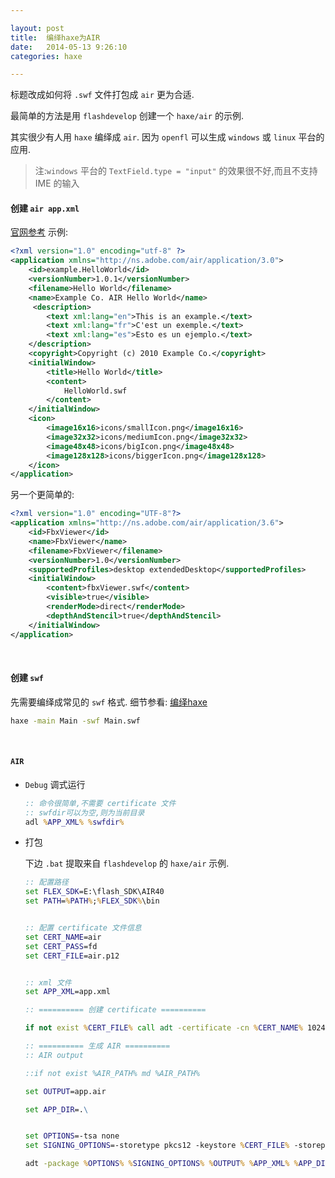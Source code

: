 ```yaml
---

layout: post
title:  编绎haxe为AIR
date:   2014-05-13 9:26:10
categories: haxe

---
```


标题改成如何将 `.swf` 文件打包成 `air` 更为合适.


最简单的方法是用 `flashdevelop` 创建一个 `haxe/air` 的示例.


其实很少有人用 `haxe` 编绎成 `air`. 因为 `openfl` 可以生成 `windows` 或 `linux` 平台的应用.

 > 注:`windows` 平台的 `TextField.type = "input"` 的效果很不好,而且不支持 IME 的输入

<!-- more -->

#### 创建 `air app.xml`

 [官网参考](http://help.adobe.com/en_US/air/build/WS144092a96ffef7cc4c0afd1212601c9a36f-8000.html) 示例: 

```xml
<?xml version="1.0" encoding="utf-8" ?> 
<application xmlns="http://ns.adobe.com/air/application/3.0"> 
    <id>example.HelloWorld</id> 
    <versionNumber>1.0.1</versionNumber> 
    <filename>Hello World</filename> 
    <name>Example Co. AIR Hello World</name> 
     <description> 
        <text xml:lang="en">This is an example.</text> 
        <text xml:lang="fr">C'est un exemple.</text> 
        <text xml:lang="es">Esto es un ejemplo.</text> 
    </description> 
    <copyright>Copyright (c) 2010 Example Co.</copyright> 
    <initialWindow> 
        <title>Hello World</title> 
        <content> 
            HelloWorld.swf 
        </content> 
    </initialWindow>  
    <icon> 
        <image16x16>icons/smallIcon.png</image16x16> 
        <image32x32>icons/mediumIcon.png</image32x32> 
        <image48x48>icons/bigIcon.png</image48x48> 
        <image128x128>icons/biggerIcon.png</image128x128>  
    </icon> 
</application>
```

另一个更简单的:

```xml
<?xml version="1.0" encoding="UTF-8"?>
<application xmlns="http://ns.adobe.com/air/application/3.6">
    <id>FbxViewer</id>
    <name>FbxViewer</name>
    <filename>FbxViewer</filename>
    <versionNumber>1.0</versionNumber>
	<supportedProfiles>desktop extendedDesktop</supportedProfiles>
    <initialWindow>
        <content>fbxViewer.swf</content>
        <visible>true</visible>
        <renderMode>direct</renderMode>
        <depthAndStencil>true</depthAndStencil>
    </initialWindow>
</application>
```


<br />



#### 创建 `swf`

先需要编绎成常见的 `swf` 格式. 细节参看: [编绎haxe](http://haxe.org/doc/compiler)

```bat
haxe -main Main -swf Main.swf
```


<br />


#### `AIR`

 * `Debug` 调式运行

    ```bat
    :: 命令很简单,不需要 certificate 文件
    :: swfdir可以为空,则为当前目录
    adl %APP_XML% %swfdir%
    ```
 * 打包

    下边 `.bat` 提取来自 `flashdevelop` 的 `haxe/air` 示例.

    ```bat
    :: 配置路径
    set FLEX_SDK=E:\flash_SDK\AIR40
    set PATH=%PATH%;%FLEX_SDK%\bin


    :: 配置 certificate 文件信息
    set CERT_NAME=air
    set CERT_PASS=fd
    set CERT_FILE=air.p12


    :: xml 文件
    set APP_XML=app.xml

    :: ========== 创建 certificate ==========

    if not exist %CERT_FILE% call adt -certificate -cn %CERT_NAME% 1024-RSA %CERT_FILE% %CERT_PASS%

    :: ========== 生成 AIR ==========
    :: AIR output

    ::if not exist %AIR_PATH% md %AIR_PATH%

    set OUTPUT=app.air

    set APP_DIR=.\


    set OPTIONS=-tsa none
    set SIGNING_OPTIONS=-storetype pkcs12 -keystore %CERT_FILE% -storepass %CERT_PASS%

    adt -package %OPTIONS% %SIGNING_OPTIONS% %OUTPUT% %APP_XML% %APP_DIR%
    ```






